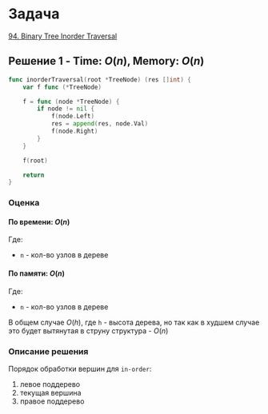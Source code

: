 # Задача

[94. Binary Tree Inorder Traversal](https://leetcode.com/problems/binary-tree-inorder-traversal/)

## Решение 1 - Time: $O(n)$, Memory: $O(n)$

```go
func inorderTraversal(root *TreeNode) (res []int) {
    var f func (*TreeNode)

    f = func (node *TreeNode) {
        if node != nil {
            f(node.Left)
            res = append(res, node.Val)
            f(node.Right)
        }
    }

    f(root)

    return
}
```

### Оценка 

#### По времени: $O(n)$
Где:
* `n` - кол-во узлов в дереве

#### По памяти: $O(n)$
Где:
* `n` - кол-во узлов в дереве

В общем случае $O(h)$, где `h` - высота дерева, но так как в худшем случае это будет вытянутая в струну структура - $O(n)$

### Описание решения

Порядок обработки вершин для `in-order`:
1. левое поддерево
1. текущая вершина
1. правое поддерево
